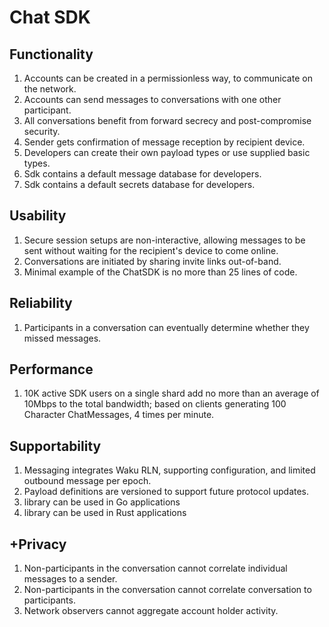 # Chat SDK

## Functionality

1. Accounts can be created in a permissionless way, to communicate on the network.
2. Accounts can send messages to conversations with one other participant.
3. All conversations benefit from forward secrecy and post-compromise security.
4. Sender gets confirmation of message reception by recipient device.
5. Developers can create their own payload types or use supplied basic types.
6. Sdk contains a default message database for developers.
7. Sdk contains a default secrets database for developers.

## Usability

1. Secure session setups are non-interactive, allowing messages to be sent without waiting for the recipient's device to come online.
2. Conversations are initiated by sharing invite links out-of-band.
3. Minimal example of the ChatSDK is no more than 25 lines of code.

## Reliability

1. Participants in a conversation can eventually determine whether they missed messages.

## Performance

1. 10K active SDK users on a single shard add no more than an average of 10Mbps to the total bandwidth; based on clients generating 100 Character ChatMessages, 4 times per minute.

## Supportability

1. Messaging integrates Waku RLN, supporting configuration, and limited outbound message per epoch.
2. Payload definitions are versioned to support future protocol updates.
3. library can be used in Go applications
4. library can be used in Rust applications

## +Privacy

1. Non-participants in the conversation cannot correlate individual messages to a sender.
2. Non-participants in the conversation cannot correlate conversation to participants.
3. Network observers cannot aggregate account holder activity.